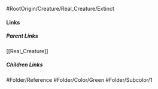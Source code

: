 #RootOrigin/Creature/Real_Creature/Extinct
#### Links
##### Parent Links
[[Real_Creature]]
##### Children Links
#Folder/Reference
#Folder/Color/Green
#Folder/Subcolor/1
